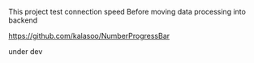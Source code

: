 This project test connection speed
Before moving data processing into backend

https://github.com/kalasoo/NumberProgressBar

under dev
